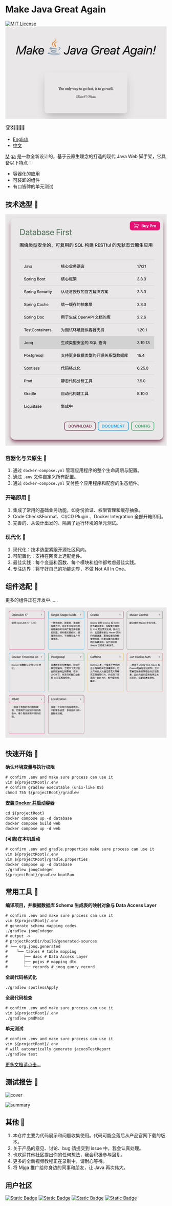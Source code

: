 # Make Java Great Again

[![MIT License](https://img.shields.io/badge/License-MIT-green.svg)](https://choosealicense.com/licenses/mit/)
![logo.png](asset/logo.png)

🏆🎖️🥇🥈🥉🏅

- [English](README_EN.md)
- [中文](README_CN.md)

[Mjga](https://www.mjga.cc) 是一款全新设计的，基于云原生理念的打造的现代 Java Web 脚手架，它具备以下特点：

- 容器化的应用
- 可装卸的组件
- 有口皆碑的单元测试

## 技术选型 🥝

![stack_cn.png](asset/stack_cn.png)

### 容器化与云原生 🍋

1. 通过 `docker-compose.yml` 管理应用程序的整个生命周期与配置。
2. 通过 `.env` 文件自定义所有配置。
3. 通过 `docker-compose.yml` 交付整个应用程序和配套的生态组件。

### 开箱即用 🍌

1. 集成了常用的基础业务功能，如身份验证、权限管理和缓存抽象。
2. Code Check&Format、CI/CD Plugin 、Docker Integration 全部开箱即用。
3. 完善的、从设计出发的、隔离了运行环境的单元测试。

### 现代化 🍒

1. 现代化：技术选型紧跟开源社区风向。
2. 可配置化：支持在网页上选配组件。
3. 最佳实践：每个变量和函数、每个模块和组件都考虑最佳实践。
4. 专注边界：将守好自己的功能边界，不做 Not All In One。

## 组件选配 🍇

更多的组件正在开发中……

![config.png](asset/config.png)

## 快速开始 🍉

**确认环境变量与执行权限**

```shell
# confirm .env and make sure process can use it
vim ${projectRoot}/.env
# confirm gradlew executable (unix-like OS)
chmod 755 ${projectRoot}/gradlew
```
**[安装 Docker 并启动容器](https://docs.docker.com/engine/install/)**

```shell
cd ${projectRoot}
docker compose up -d database
docker compose build web
docker compose up -d web
````

**(可选)在本机启动**
```shell
# confirm .env and gradle.properties make sure process can use it
vim ${projectRoot}/.env
vim ${projectRoot}/gradle.properties
docker compose up -d database
./gradlew jooqCodegen
${projectRoot}/gradlew bootRun
```

## 常用工具 🥜

**编译项目，并根据数据库 Schema 生成表的映射对象与 Data Access Layer**
```shell
# confirm .env and make sure process can use it
vim ${projectRoot}/.env
# generate schema mapping codes
./gradlew jooqCodegen
# output ->
# projectRootDir/build/generated-sources
# └── org.jooq.generated
#    └── tables # table mapping
#       ├── daos # Data Access Layer
#       ├── pojos # mapping dto
#       └── records # jooq query record

```

**全局代码格式化**
```shell
./gradlew spotlessApply
```
**全局代码检查**
```shell
# confirm .env and make sure process can use it
vim ${projectRoot}/.env
./gradlew pmdMain
```

**单元测试**
```shell
# confirm .env and make sure process can use it
vim ${projectRoot}/.env
# will automatically generate jacocoTestReport
./gradlew test
```

[更多文档请点击...](https://www.mjga.cc/doc/db-first)

## 测试报告 🍓

![cover](https://www.mjga.cc/report/cover.png)

![summary](https://www.mjga.cc/report/summary.png)

## 其他 🍟
1. 本仓库主要为代码展示和问题收集使用。代码可能会落后从产品官网下载的版本。
2. 关于产品的意见、讨论、bug 请提交到 issue 中，我会认真处理。
3. 也欢迎其他社区提出你的任何想法，我会积极参与回复。
4. 更多的全新视频教程正在录制中，请耐心等待。
5. 将 Mjga 推广给你身边的同事和朋友，让 Java 再次伟大。

## 用户社区
[![Static Badge](https://img.shields.io/badge/HomePage-white?style=social&logo=homepage&label=mjga&logoColor=%23FF0074)](https://www.mjga.cc)
[![Static Badge](https://img.shields.io/badge/Blog-red?style=social&logo=Bytedance&logoColor=%233C8CFF&label=%E6%8E%98%E9%87%91%E7%A8%80%E5%9C%9F)](https://juejin.cn/post/7410333135119253543)
[![Static Badge](https://img.shields.io/badge/-red?style=social&logo=Tencent%20QQ&logoColor=%23FF0056&label=QQ-910248188)](https://qm.qq.com/q/8ojXz6ZOkE)
[![Static Badge](https://img.shields.io/badge/-white?style=social&logo=bilibili&label=bilibili)](https://www.bilibili.com/video/BV1Erpje8ERF/)
